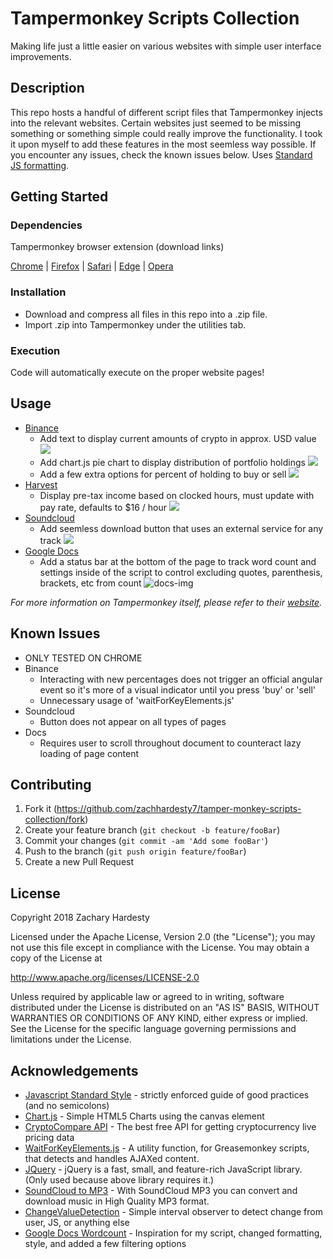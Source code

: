 # Tampermonkey Scripts Collection

Making life just a little easier on various websites with simple user interface improvements.

## Description

This repo hosts a handful of different script files that Tampermonkey injects into the relevant websites. Certain websites just seemed to be missing something or something simple could really improve the functionality. I took it upon myself to add these features in the most seemless way possible. If you encounter any issues, check the known issues below. Uses [Standard JS formatting][standard].

## Getting Started

### Dependencies

Tampermonkey browser extension (download links)

[Chrome][tampermonkey-Chrome] | [Firefox][tampermonkey-Firefox] | [Safari][tampermonkey-Safari] | [Edge][tampermonkey-Edge] | [Opera][tampermonkey-Opera]

### Installation

* Download and compress all files in this repo into a .zip file.
* Import .zip into Tampermonkey under the utilities tab.

### Execution

Code will automatically execute on the proper website pages!

## Usage

* [Binance][binance]
    * Add text to display current amounts of crypto in approx. USD value ![][binance-img-bal]
    * Add chart.js pie chart to display distribution of portfolio holdings ![][binance-img-pie]
    * Add a few extra options for percent of holding to buy or sell ![][binance-img-exchange]
* [Harvest][harvest]
    * Display pre-tax income based on clocked hours, must update with pay rate, defaults to $16 / hour ![][harvest-img]
* [Soundcloud][soundcloud]
    * Add seemless download button that uses an external service for any track ![][soundcloud-img]
* [Google Docs][gdocs]
    * Add a status bar at the bottom of the page to track word count and settings inside of the script to control excluding quotes, parenthesis, brackets, etc from count ![docs-img]

_For more information on Tampermonkey itself, please refer to their [website][tampermonkey-website]._

## Known Issues

* ONLY TESTED ON CHROME
* Binance
    * Interacting with new percentages does not trigger an official angular event so it's more of a visual indicator until you press 'buy' or 'sell'
    * Unnecessary usage of 'waitForKeyElements.js'
* Soundcloud
    * Button does not appear on all types of pages
* Docs
    * Requires user to scroll throughout document to counteract lazy loading of page content

## Contributing

1. Fork it (<https://github.com/zachhardesty7/tamper-monkey-scripts-collection/fork>)
2. Create your feature branch (`git checkout -b feature/fooBar`)
3. Commit your changes (`git commit -am 'Add some fooBar'`)
4. Push to the branch (`git push origin feature/fooBar`)
5. Create a new Pull Request

## License

Copyright 2018 Zachary Hardesty

Licensed under the Apache License, Version 2.0 (the "License");
you may not use this file except in compliance with the License.
You may obtain a copy of the License at

http://www.apache.org/licenses/LICENSE-2.0

Unless required by applicable law or agreed to in writing, software
distributed under the License is distributed on an "AS IS" BASIS,
WITHOUT WARRANTIES OR CONDITIONS OF ANY KIND, either express or implied.
See the License for the specific language governing permissions and
limitations under the License.

## Acknowledgements
* [Javascript Standard Style][standard] - strictly enforced guide of good practices (and no semicolons)
* [Chart.js][chartjs] - Simple HTML5 Charts using the canvas element
* [CryptoCompare API][api] - The best free API for getting cryptocurrency live pricing data
* [WaitForKeyElements.js][waitjs] - A utility function, for Greasemonkey scripts, that detects and handles AJAXed content.
* [JQuery][jquery] - jQuery is a fast, small, and feature-rich JavaScript library. (Only used because above library requires it.)
* [SoundCloud to MP3][soundcloud-download] - With SoundCloud MP3 you can convert and download music in High Quality MP3 format.
* [ChangeValueDetection][detectorjs] - Simple interval observer to detect change from user, JS, or anything else
* [Google Docs Wordcount][docs-greasemonkey] - Inspiration for my script, changed formatting, style, and added a few filtering options

<!-- Markdown link & img dfn's -->
[binance]: https://www.binance.com
[harvest]: https://www.getharvest.com/
[soundcloud]: https://soundcloud.com/
[gdocs]: https://www.google.com/docs/about/
[standard]: https://github.com/standard/standard
[chartjs]: https://github.com/chartjs/Chart.js
[api]: https://min-api.cryptocompare.com/
[waitjs]: https://gist.github.com/BrockA/2625891
[jquery]: https://jquery.com/
[soundcloud-download]: https://soundcloudmp3.org/
[detectorjs]: https://gist.github.com/inter-coder/d674758f727fa866f9e9
[docs-greasemonkey]: https://greasyfork.org/en/scripts/22057-google-docs-wordcount/code
[tampermonkey-chrome]: https://chrome.google.com/webstore/detail/tampermonkey/dhdgffkkebhmkfjojejmpbldmpobfkfo?hl=en
[tampermonkey-edge]: https://www.microsoft.com/en-us/store/p/tampermonkey/9nblggh5162s?rtc=1
[tampermonkey-safari]: https://safari.tampermonkey.net/tampermonkey.safariextz 
[tampermonkey-firefox]: https://addons.mozilla.org/en-US/firefox/addon/tampermonkey/
[tampermonkey-opera]: https://addons.opera.com/en/extensions/details/tampermonkey-beta/
[tampermonkey-website]: https://tampermonkey.net/
[harvest-img]: http://zachhardesty.com/github/harvest.png 
[binance-img-pie]: http://zachhardesty.com/github/pie.png
[binance-img-bal]: http://zachhardesty.com/github/bal.png
[binance-img-exchange]: http://zachhardesty.com/github/exchange.png
[soundcloud-img]: http://zachhardesty.com/github/soundcloud.png
[docs-img]: http://zachhardesty.com/github/docs.png
